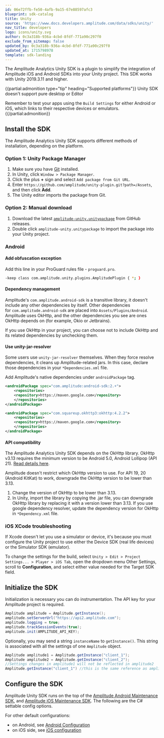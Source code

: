 ```yaml
---
id: 06e72ffb-fe50-4afb-9a15-67e88597afc3
blueprint: sdk-catalog
title: Unity
source: 'https://www.docs.developers.amplitude.com/data/sdks/unity/'
nav_title: developers
logo: icons/unity.svg
author: 0c3a318b-936a-4cbd-8fdf-771a90c297f0
exclude_from_sitemap: false
updated_by: 0c3a318b-936a-4cbd-8fdf-771a90c297f0
updated_at: 1715798978
template: sdk-landing
---
```

The Amplitude Analytics Unity SDK is a plugin to simplify the integration of Amplitude iOS and Android SDKs into your Unity project. This SDK works with Unity 2019.3.11 and higher.

{{partial:admonition type="tip" heading="Supported platforms"}}
Unity SDK doesn't support pure desktop or Editor

Remember to test your apps using the `Build Settings` for either Android or iOS, which links to their respective devices or emulators.
{{/partial:admonition}}

## Install the SDK

The Amplitude Analytics Unity SDK supports different methods of installation, depending on the platform.

### Option 1: Unity Package Manager

1. Make sure you have [Git](https://git-scm.com/) installed.
2. In Unity, click `Window > Package Manager`.
3. Click the plus **+** sign and select `Add package from Git URL`.
4. Enter `https://github.com/amplitude/unity-plugin.git?path=/Assets`, and then click **Add**.
5. The Unity editor imports the package from Git.

### Option 2: Manual download

1. Download the latest [`amplitude-unity.unitypackage`](https://github.com/amplitude/unity-plugin/releases) from GitHub releases.
2. Double click `amplitude-unity.unitypackage` to import the package into your Unity project.

### Android

#### Add obfuscation exception

Add this line in your ProGuard rules file - `proguard.pro`.

```bash
-keep class com.amplitude.unity.plugins.AmplitudePlugin { *; }
```

#### Dependency management

Amplitude's `com.amplitude.android-sdk` is a transitive library, it doesn't include any other dependencies by itself. Other dependencies for `com.amplitude.android-sdk` are placed into `Assets/Plugins/Android`. Amplitude uses OkHttp, and the other dependencies you see are ones OkHttp depends on (for example, Okio or Jetbrains).

If you use OkHttp  in your project, you can choose not to include OkHttp and its related dependencies by unchecking them.

#### Use unity-jar-resolver

Some users use `unity-jar-resolver` themselves. When they force resolve dependencies, it cleans up Amplitude-related jars. In this case, declare those dependencies in your `*Dependencies.xml` file.

Add Amplitude's native dependencies under `androidPackage` tag.

```xml
<androidPackage spec="com.amplitude:android-sdk:2.+">
    <repositories>
    <repository>https://maven.google.com</repository>
    </repositories>
</androidPackage>

<androidPackage spec="com.squareup.okhttp3:okhttp:4.2.2">
    <repositories>
    <repository>https://maven.google.com</repository>
    </repositories>
</androidPackage>
```

#### API compatibility

The Amplitude Analytics Unity SDK depends on the OkHttp library.  OkHttp v3.13 requires the minimum version to be Android 5.0, Android Lollipop (API 21). [Read details here](https://developer.squareup.com/blog/okhttp-3-13-requires-android-5/).

Amplitude doesn't restrict which OkHttp version to use. For API 19, 20 (Android KitKat) to work, downgrade the OkHttp version to be lower than 3.13.

1. Change the version of OkHttp to be lower than 3.13.
2. In Unity, import the library by copying the .jar file, you can downgrade OkHttp library by replacing it with a version lower than 3.13.
If you use google dependency resolver, update the dependency version for OkHttp in `*Dependency.xml` file.

### iOS XCode troubleshooting

If Xcode doesn't let you use a simulator or device, it's because you must configure the Unity project to use either the Device SDK (real life devices) or the Simulator SDK (emulator).

To change the settings for the build, select `Unity > Edit > Project Settings... > Player > iOS Tab`, open the dropdown menu Other Settings, scroll to **Configuration**, and select either value needed for the Target SDK field.

## Initialize the SDK

Initialization is necessary you can do instrumentation. The API key for your Amplitude project is required.

```c#
Amplitude amplitude = Amplitude.getInstance();
amplitude.setServerUrl("https://api2.amplitude.com");
amplitude.logging = true;
amplitude.trackSessionEvents(true);
amplitude.init(AMPLITUDE_API_KEY);
```

Optionally, you may send a string `instanceName` to `getInstance()`. This string is associated with all the settings of one `Amplitude` object.

```c#
Amplitude amplitude1 = Amplitude.getInstance("client_1");
Amplitude amplitude2 = Amplitude.getInstance("client_2");
//Settings changes in amplitude1 will not be reflected in amplitude2
Amplitude.getInstance("client_1") //this is the same reference as amplitude1
```

## Configure the SDK

Amplitude Unity SDK runs on the top of the [Amplitude Android Maintenance SDK](/docs/sdks/analytics/android/android-sdk), and [Amplitude iOS Maintenance SDK](/docs/sdks/analytics/ios/ios-sdk). The following are the C# settable config options.

For other default configurations:

- on Android, see [Android Configuration](/docs/sdks/analytics/android/android-kotlin/#configuration)
- on iOS side, see [iOS configuration](/docs/sdks/analytics/ios/ios-sdk#configuration)